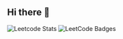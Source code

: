 ## Hi there 👋
![Leetcode Stats](https://leetcard.jacoblin.cool/bill130287?ext=heatmap)
![LeetCode Badges](https://leetcode-badge-showcase.vercel.app/api?username=bill130287&theme=github-dark)
<!--
**bill130287/bill130287** is a ✨ _special_ ✨ repository because its `README.md` (this file) appears on your GitHub profile.

Here are some ideas to get you started:

- 🔭 I’m currently working on ...
- 🌱 I’m currently learning ...
- 👯 I’m looking to collaborate on ...
- 🤔 I’m looking for help with ...
- 💬 Ask me about ...
- 📫 How to reach me: ...
- 😄 Pronouns: ...
- ⚡ Fun fact: ...
-->
